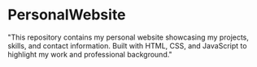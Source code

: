 # PersonalWebsite
"This repository contains my personal website showcasing my projects, skills, and contact information. Built with HTML, CSS, and JavaScript to highlight my work and professional background."
